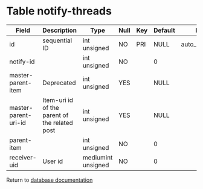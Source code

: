 Table notify-threads
===========


| Field | Description | Type | Null | Key | Default | Extra |
| ----- | ----------- | ---- | ---- | --- | ------- | ----- |
| id                   | sequential ID                                 | int unsigned       | NO  | PRI | NULL | auto_increment |    
| notify-id            |                                               | int unsigned       | NO  |     | 0    |                |    
| master-parent-item   | Deprecated                                    | int unsigned       | YES |     | NULL |                |    
| master-parent-uri-id | Item-uri id of the parent of the related post | int unsigned       | YES |     | NULL |                |    
| parent-item          |                                               | int unsigned       | NO  |     | 0    |                |    
| receiver-uid         | User id                                       | mediumint unsigned | NO  |     | 0    |                |    

Return to [database documentation](help/database)
